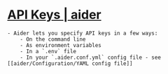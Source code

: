 # [API Keys | aider](https://aider.chat/docs/config/api-keys.html)
	- Aider lets you specify API keys in a few ways:
		- On the command line
		- As environment variables
		- In a `.env` file
		- In your `.aider.conf.yml` config file - see [[aider/Configuration/YAML config file]]